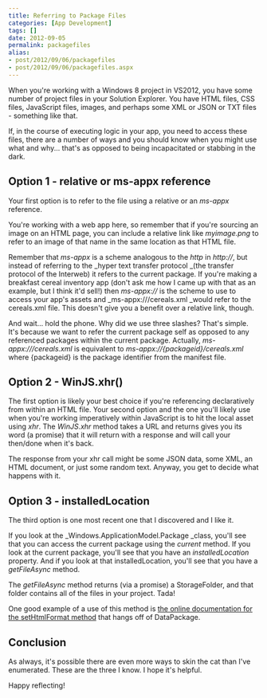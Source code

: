```yaml
---
title: Referring to Package Files
categories: [App Development]
tags: []
date: 2012-09-05
permalink: packagefiles
alias:
- post/2012/09/06/packagefiles
- post/2012/09/06/packagefiles.aspx
---
```


When you&#39;re working with a Windows 8 project in VS2012, you have some number of project files in your Solution Explorer. You have HTML files, CSS files, JavaScript files, images, and perhaps some XML or JSON or TXT files - something like that.

If, in the course of executing logic in your app, you need to access these files, there are a number of ways and you should know when you might use what and why... that&#39;s as opposed to being incapacitated or stabbing in the dark.

## Option 1 - relative or ms-appx reference

Your first option is to refer to the file using a relative or an _ms-appx_ reference.

You&#39;re working with a web app here, so remember that if you&#39;re sourcing an image on an HTML page, you can include a relative link like _myimage.png_ to refer to an image of that name in the same location as that HTML file.

Remember that _ms-appx_ is a scheme analogous to the _http_ in _http://_, but instead of referring to the _hyper text transfer protocol _(the transfer protocol of the Interweb) it refers to the current package. If you&#39;re making a breakfast cereal inventory app (don&#39;t ask me how I came up with that as an example, but I think it&#39;d sell!) then _ms-appx://_ is the scheme to use to access your app&#39;s assets and  _ms-appx:///cereals.xml _would refer to the cereals.xml file. This doesn&#39;t give you a benefit over a relative link, though.

And wait... hold the phone. Why did we use three slashes? That&#39;s simple. It&#39;s because we want to refer the current package self as opposed to any referenced packages within the current package. Actually, _ms-appx:///cereals.xml_ is equivalent to _ms-appx://{packageid}/cereals.xml_ where {packageid} is the package identifier from the manifest file.

## Option 2 - WinJS.xhr()

The first option is likely your best choice if you&#39;re referencing declaratively from within an HTML file. Your second option and the one you&#39;ll likely use when you&#39;re working imperatively within JavaScript is to hit the local asset using _xhr_. The _WinJS.xhr_ method takes a URL and returns gives you its word (a promise) that it will return with a response and will call your then/done when it&#39;s back.

The response from your xhr call might be some JSON data, some XML, an HTML document, or just some random text. Anyway, you get to decide what happens with it.

## Option 3 - installedLocation

The third option is one most recent one that I discovered and I like it.

If you look at the _Windows.ApplicationModel.Package _class, you&#39;ll see that you can access the current package using the _current_ method. If you look at the current package, you&#39;ll see that you have an _installedLocation_ property. And if you look at that installedLocation, you&#39;ll see that you have a _getFileAsync_ method.

The _getFileAsync_ method returns (via a promise) a StorageFolder, and that folder contains all of the files in your project. Tada!

One good example of a use of this method is [the online documentation for the setHtmlFormat method](http://msdn.microsoft.com/en-us/library/windows/apps/windows.applicationmodel.datatransfer.datapackage.sethtmlformat.aspx) that hangs off of DataPackage.

## Conclusion

As always, it&#39;s possible there are even more ways to skin the cat than I&#39;ve enumerated. These are the three I know. I hope it&#39;s helpful.

Happy reflecting!